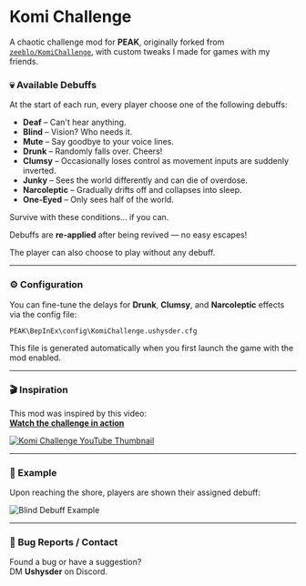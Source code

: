 ﻿# Komi Challenge

A chaotic challenge mod for **PEAK**, originally forked from [`zeeblo/KomiChallenge`](https://github.com/zeeblo/KomiChallenge), with custom tweaks I made for games with my friends.

### 💀 Available Debuffs

At the start of each run, every player choose one of the following debuffs:

- **Deaf** – Can't hear anything.
- **Blind** – Vision? Who needs it.
- **Mute** – Say goodbye to your voice lines.
- **Drunk** – Randomly falls over. Cheers!
- **Clumsy** – Occasionally loses control as movement inputs are suddenly inverted.
- **Junky** – Sees the world differently and can die of overdose.
- **Narcoleptic** – Gradually drifts off and collapses into sleep.
- **One-Eyed** – Only sees half of the world.

Survive with these conditions... if you can.

Debuffs are **re-applied** after being revived — no easy escapes!

The player can also choose to play without any debuff.

---

### ⚙️ Configuration

You can fine-tune the delays for **Drunk**, **Clumsy**, and **Narcoleptic** effects via the config file:

```PEAK\BepInEx\config\KomiChallenge.ushysder.cfg```

This file is generated automatically when you first launch the game with the mod enabled.

---

### 🎬 Inspiration

This mod was inspired by this video:  
**[Watch the challenge in action](https://www.youtube.com/watch?v=MpWyEgb2c6Y)**

[![Komi Challenge YouTube Thumbnail](https://i.imgur.com/091uDgr.jpeg)](https://www.youtube.com/watch?v=MpWyEgb2c6Y)

---

### 📸 Example

Upon reaching the shore, players are shown their assigned debuff:

![Blind Debuff Example](https://i.imgur.com/BrQbmBo.png)

---

### 🐛 Bug Reports / Contact

Found a bug or have a suggestion?  
DM **Ushysder** on Discord.
